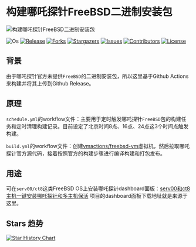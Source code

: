 # 构建哪吒探针FreeBSD二进制安装包

![构建哪吒探针FreeBSD二进制安装包](https://github.com/nezhahq/nezha/raw/master/.github/brand.svg)


![Os][os-shield]
[![Release][release-shield]][forks-url]
[![Forks][forks-shield]][forks-url]
[![Stargazers][stars-shield]][stars-url]
[![Issues][issues-shield]][issues-url]
[![Contributors][contributors-shield]][contributors-url]
[![License][license-shield]][license-url]


## 背景

由于哪吒探针官方未提供`FreeBSD`的二进制安装包，所以这里基于Github Actions来构建并将其上传到Github Release。

## 原理

`schedule.yml`的workflow文件：主要用于定时触发哪吒探针`FreeBSD`包的构建任务和定时清理构建记录。目前设定了北京时间8点、16点、24点这3个时间点触发构建。

`build.yml`的workflow文件：创建[vmactions/freebsd-vm](https://github.com/vmactions/freebsd-vm)虚拟机，然后拉取哪吒探针官方源代码，接着按照官方的构建步骤进行编译构建和打包发布。

## 用途

可在`serv00/ct8`这类FreeBSD OS上安装哪吒探针dashboard面板：[serv00和ct8主机一键安装哪吒探针和多主机保活](https://github.com/vfhky/serv00_ct8_nezha) 项目的dashboard面板下载地址就是来源于这里。

## Stars 趋势

[![Star History Chart](https://api.star-history.com/svg?repos=vfhky/nezha-build&type=Date)](https://star-history.com/#vfhky/nezha-build&Date)


<!-- links -->
[os-shield]: https://img.shields.io/badge/FreeBSD-blue
[release-shield]: https://img.shields.io/github/v/release/vfhky/nezha-build
[release-url]: https://github.com/vfhky/nezha-build/releases
[contributors-shield]: https://img.shields.io/github/contributors/vfhky/nezha-build
[contributors-url]: https://github.com/vfhky/nezha-build/graphs/contributors
[forks-shield]: https://img.shields.io/github/forks/vfhky/nezha-build?style=flat
[forks-url]: https://github.com/vfhky/nezha-build/network/members
[stars-shield]: https://img.shields.io/github/stars/vfhky/nezha-build?style=flat
[stars-url]: https://github.com/vfhky/nezha-build/stargazers
[issues-shield]: https://img.shields.io/github/issues/vfhky/nezha-build
[issues-url]: https://github.com/vfhky/nezha-build/issues
[license-shield]: https://img.shields.io/github/license/vfhky/nezha-build
[license-url]: https://github.com/vfhky/nezha-build/blob/master/LICENSE?color=blue
